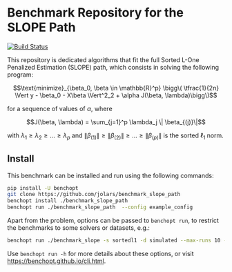 # Benchmark Repository for the SLOPE Path

[![Build Status](https://github.com/jolars/benchmark_slope_path/workflows/Tests/badge.svg)](https://github.com/jolars/benchmark_slope_path/actions)

This repository is dedicated algorithms that fit the
full Sorted L-One Penalized
Estimation (SLOPE) path, which consists in solving the following program:

$$\text{minimize}_{\beta_0, \beta \in \mathbb{R}^p} \bigg\( \tfrac{1}{2n} \Vert y - \beta_0 - X\beta \Vert^2_2 + \alpha J(\beta, \lambda)\bigg\)$$

for a sequence of values of $\alpha$, where

$$J(\beta, \lambda) = \sum_{j=1}^p \lambda_j \| \beta_{(j)}\|$$

with $\lambda_1 \geq \lambda_2 \geq ... \geq \lambda_p$ and $\|\beta_{(1)}\| \geq \|\beta_{(2)}\| \geq ... \geq \|\beta_{(p)}\|$
is the sorted $\ell_1$ norm.

## Install

This benchmark can be installed and run using the following commands:

```bash
pip install -U benchopt
git clone https://github.com/jolars/benchmark_slope_path
benchopt install ./benchmark_slope_path
benchopt run ./benchmark_slope_path  --config example_config
```

Apart from the problem, options can be passed to `benchopt run`, to restrict the benchmarks to some solvers or datasets, e.g.:

```bash
benchopt run ./benchmark_slope -s sortedl1 -d simulated --max-runs 10 --n-repetitions 5
```

Use `benchopt run -h` for more details about these options, or visit <https://benchopt.github.io/cli.html>.
